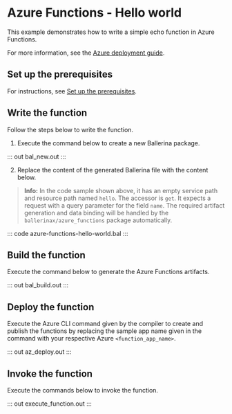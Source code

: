 # Azure Functions - Hello world

This example demonstrates how to write a simple echo function in Azure Functions.

For more information, see the [Azure deployment guide](https://ballerina.io/learn/run-in-the-cloud/function-as-a-service/azure-functions/).

## Set up the prerequisites

For instructions, see [Set up the prerequisites](https://ballerina.io/learn/run-in-the-cloud/function-as-a-service/azure-functions/#set-up-the-prerequisites).

## Write the function

Follow the steps below to write the function.

1. Execute the command below to create a new Ballerina package.

::: out bal_new.out :::

2. Replace the content of the generated Ballerina file with the content below.

>**Info:** In the code sample shown above, it has an empty service path and resource path named `hello`. The accessor is `get`. It expects a request with a query parameter for the field `name`. The required artifact generation and data binding will be handled by the `ballerinax/azure_functions` package automatically.

::: code azure-functions-hello-world.bal :::

## Build the function

Execute the command below to generate the Azure Functions artifacts.

::: out bal_build.out :::

## Deploy the function

Execute the Azure CLI command given by the compiler to create and publish the functions by replacing the sample app name given in the command with your respective Azure `<function_app_name>`.

::: out az_deploy.out :::

## Invoke the function

Execute the commands below to invoke the function.

::: out execute_function.out :::
